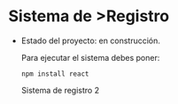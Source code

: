<h1>Sistema de >Registro</h1>

- Estado del proyecto: en construcción.

  Para ejecutar el sistema debes poner:

  ```npm install react```

  Sistema de registro 2
